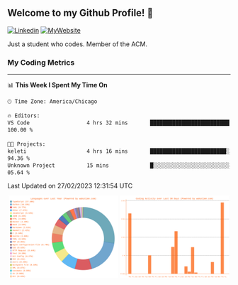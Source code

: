 ## Welcome to my Github Profile! 👋

[![Linkedin](https://img.shields.io/badge/LinkedIn-0077B5?style=for-the-badge&logo=linkedin&logoColor=white)](https://www.linkedin.com/in/mkeleti)   [![MyWebsite](https://img.shields.io/badge/website-000000?style=for-the-badge&logo=About.me&logoColor=white)](https://mkeleti.com)

Just a student who codes. Member of the ACM.

### My Coding Metrics

---

<!--START_SECTION:waka-->
📊 **This Week I Spent My Time On** 

```text
🕑︎ Time Zone: America/Chicago

🔥 Editors: 
VS Code                  4 hrs 32 mins       █████████████████████████   100.00 % 

🐱‍💻 Projects: 
keleti                   4 hrs 16 mins       ████████████████████████░   94.36 % 
Unknown Project          15 mins             █░░░░░░░░░░░░░░░░░░░░░░░░   05.64 % 
```


 Last Updated on 27/02/2023 12:31:54 UTC
<!--END_SECTION:waka-->

<p align="center" >
<img width="49%" alt="My most used Languages" src="assets/waka-langs.svg"/>
<img width="49%" alt="My activity over last month" src="assets/waka-activs.svg"/>
</p>